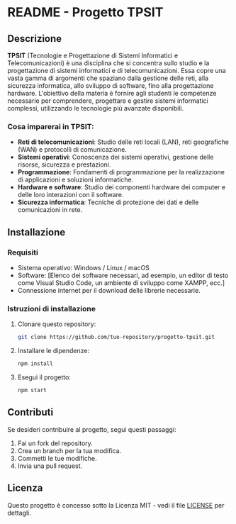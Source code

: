 # README - Progetto TPSIT

## Descrizione

**TPSIT** (Tecnologie e Progettazione di Sistemi Informatici e Telecomunicazioni) è una disciplina che si concentra sullo studio e la progettazione di sistemi informatici e di telecomunicazioni. Essa copre una vasta gamma di argomenti che spaziano dalla gestione delle reti, alla sicurezza informatica, allo sviluppo di software, fino alla progettazione hardware. L'obiettivo della materia è fornire agli studenti le competenze necessarie per comprendere, progettare e gestire sistemi informatici complessi, utilizzando le tecnologie più avanzate disponibili.

### Cosa imparerai in TPSIT:
- **Reti di telecomunicazioni**: Studio delle reti locali (LAN), reti geografiche (WAN) e protocolli di comunicazione.
- **Sistemi operativi**: Conoscenza dei sistemi operativi, gestione delle risorse, sicurezza e prestazioni.
- **Programmazione**: Fondamenti di programmazione per la realizzazione di applicazioni e soluzioni informatiche.
- **Hardware e software**: Studio dei componenti hardware dei computer e delle loro interazioni con il software.
- **Sicurezza informatica**: Tecniche di protezione dei dati e delle comunicazioni in rete.

## Installazione

### Requisiti
- Sistema operativo: Windows / Linux / macOS
- Software: [Elenco dei software necessari, ad esempio, un editor di testo come Visual Studio Code, un ambiente di sviluppo come XAMPP, ecc.]
- Connessione internet per il download delle librerie necessarie.

### Istruzioni di installazione
1. Clonare questo repository:
    ```bash
    git clone https://github.com/tuo-repository/progetto-tpsit.git
    ```
2. Installare le dipendenze:
    ```bash
    npm install
    ```

3. Esegui il progetto:
    ```bash
    npm start
    ```

## Contributi

Se desideri contribuire al progetto, segui questi passaggi:
1. Fai un fork del repository.
2. Crea un branch per la tua modifica.
3. Commetti le tue modifiche.
4. Invia una pull request.

## Licenza

Questo progetto è concesso sotto la Licenza MIT - vedi il file [LICENSE](LICENSE) per dettagli.
